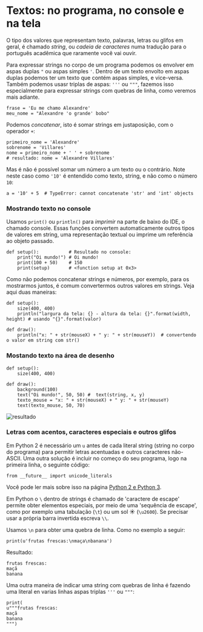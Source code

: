 # Textos: no programa, no console e na tela

O tipo dos valores que representam texto, palavras, letras ou glifos em geral, é chamado *string*, ou *cadeia de caracteres* numa tradução para o português acadêmica que raramente você vai ouvir.

Para expressar strings no corpo de um programa podemos os envolver em aspas duplas `"`  ou aspas simples `'`. Dentro de um texto envolto em aspas duplas podemos ter um texto que contém aspas simples, e vice-versa. Também podemos usasr triplas de aspas: `'''` ou `"""`, fazemos isso especialmente para expressar strings com quebras de linha, como veremos mais adiante. 

```pyde
frase = 'Eu me chamo Alexandre'
meu_nome = "Alexandre 'o grande' bobo"
```

Podemos *concatenar*, isto é somar strings em justaposição, com o operador `+`:

```pyde
primeiro_nome = 'Alexandre'
sobrenome = 'Villares'
nome = primeiro_nome + ' ' + sobrenome
# resultado: nome = 'Alexandre Villares'
```

Mas é não é possível somar um número a um texto ou o contrário. Note neste caso como `'10'` é entendido como texto, string, e não como o número `10`:

```pyde
a = '10' + 5  # TypeError: cannot concatenate 'str' and 'int' objects
```

### Mostrando texto no console

Usamos `print()` ou `println()` para *imprimir* na parte de baixo do IDE, o chamado console. Essas funções convertem automaticamente outros tipos de valores em string, uma representação textual ou imprime um referência ao objeto passado.

```pyde
def setup():           # Resultado no console:
    print("Oi mundo!") # Oi mundo!
    print(100 + 50)    # 150
    print(setup)       # <function setup at 0x3>
```

Como não podemos concatenar strings e números, por exemplo, para os mostrarmos juntos, é comum convertermos outros valores em strings. Veja aqui duas maneiras: 

```pyde
def setup():
    size(400, 400)
    println("largura da tela: {} - altura da tela: {}".format(width, height) # usando "{}".format(valor)

def draw():
    println("x: " + str(mouseX) + " y: " + str(mouseY))  # convertendo o valor em string com str()
```

### Mostando texto na área de desenho

```pyde
def setup():
    size(400, 400)

def draw():
    background(100)
    text("Oi mundo!", 50, 50) #  text(string, x, y) 
    texto_mouse = "x: " + str(mouseX) + " y: " + str(mouseY) 
    text(texto_mouse, 50, 70)
```
![resultado](https://raw.githubusercontent.com/villares/material-aulas/master/Processing-Python/assets/text-na-tela.png)

<!-- Mais sobre desenhar texto na tela na página [Tipografia básica](https://github.com/villares/material-aulas/blob/master/Processing-Python/tipografia.md) -->

### Letras com acentos, caracteres especiais e outros glifos

Em Python 2  é necessário um `u` antes de cada literal string (string no corpo do programa) para permitir letras acentuadas e outros caracteres não-ASCII. Uma outra solução é incluir no começo do seu programa, logo na primeira linha, o seguinte código:

```pyde
from __future__ import unicode_literals
```

Você pode ler mais sobre isso na página [Python 2 e Python 3](https://github.com/villares/material-aulas/blob/master/Processing-Python/futuro.md).

Em Python o `\` dentro de strings é chamado de 'caractere de escape' permite obter elementos especiais, por meio de uma 'sequência de escape', como por exemplo uma tabulação (`\t`) ou um sol ☀ (`\u2600`). Se precisar usar a própria barra invertida escreva `\\`.

Usamos `\n` para obter uma quebra de linha. Como no exemplo a seguir:

```pyde
print(u'frutas frescas:\nmaça\nbanana')
```
Resultado:
```
frutas frescas:
maçã
banana
```

Uma outra maneira de indicar uma string com quebras de linha é fazendo uma literal en varias linhas aspas triplas `'''` ou `"""`:
```pyde
print(
u"""frutas frescas:
maçã
banana
""")
```

